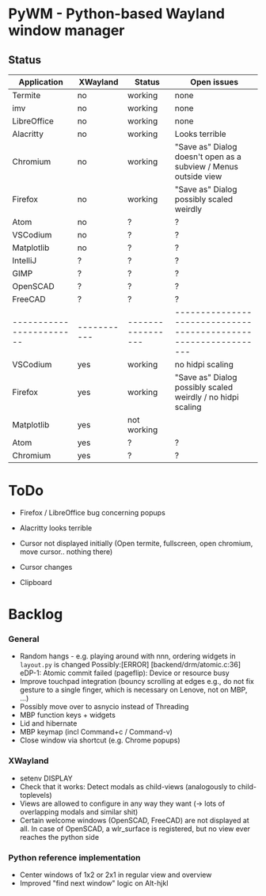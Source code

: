 # PyWM - Python-based Wayland window manager

## Status

| Application            |  XWayland | Status          | Open issues                                                   |
|------------------------|-----------|-----------------|---------------------------------------------------------------|
| Termite                |    no     | working         |                none                                           |
| imv                    |    no     | working         |                none                                           |
| LibreOffice            |    no     | working         |                none                                           |
| Alacritty              |    no     | working         | Looks terrible                                                |
| Chromium               |    no     | working         | "Save as" Dialog doesn't open as a subview / Menus outside view|
| Firefox                |    no     | working         | "Save as" Dialog possibly scaled weirdly                      |
| Atom                   |    no     | ?               | ?                                                             |
| VSCodium               |    no     | ?               | ?                                                             |
| Matplotlib             |    no     | ?               | ?                                                             |
| IntelliJ               |    ?      | ?               | ?                                                             |
| GIMP                   |    ?      | ?               | ?                                                             |
| OpenSCAD               |    ?      | ?               | ?                                                             |
| FreeCAD                |    ?      | ?               | ?                                                             |
|------------------------|-----------|-----------------|---------------------------------------------------------------|
| VSCodium               |    yes    | working         | no hidpi scaling                                              |
| Firefox                |    yes    | working         | "Save as" Dialog possibly scaled weirdly / no hidpi scaling   |
| Matplotlib             |    yes    | not working     |                                                               |
| Atom                   |    yes    | ?               | ?                                                             |
| Chromium               |    yes    | ?               | ?                                                             |


# ToDo

- Firefox / LibreOffice bug concerning popups
- Alacritty looks terrible

- Cursor not displayed initially (Open termite, fullscreen, open chromium, move cursor.. nothing there)
- Cursor changes
- Clipboard

# Backlog

### General
- Random hangs - e.g. playing around with nnn, ordering widgets in `layout.py` is changed
    Possibly:[ERROR] [backend/drm/atomic.c:36] eDP-1: Atomic commit failed (pageflip): Device or resource busy
- Improve touchpad integration (bouncy scrolling at edges e.g., do not fix gesture to a single finger, which is
  necessary on Lenove, not on MBP, ...)
- Possibly move over to asnycio instead of Threading
- MBP function keys + widgets
- Lid and hibernate
- MBP keymap (incl Command+c / Command-v)
- Close window via shortcut (e.g. Chrome popups)

### XWayland
- setenv DISPLAY
- Check that it works: Detect modals as child-views (analogously to child-toplevels)
- Views are allowed to configure in any way they want (-> lots of overlapping modals and similar shit)
- Certain welcome windows (OpenSCAD, FreeCAD) are not displayed at all. In case of OpenSCAD, a wlr_surface is registered, but no view ever reaches the python side

### Python reference implementation
- Center windows of 1x2 or 2x1 in regular view and overview
- Improved "find next window" logic on Alt-hjkl
